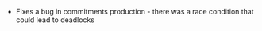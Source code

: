 * Fixes a bug in commitments production - there was a race condition that
  could lead to deadlocks
